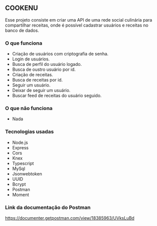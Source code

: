 ## COOKENU

Esse projeto consiste em criar uma API de uma rede social culinária para compartilhar receitas, onde é possível cadastrar usuários e receitas no banco de dados.

### O que funciona

- Criação de usuários com criptografia de senha.
- Login de usuários.
- Busca de perfil do usuário logado.
- Busca de oustro usuário por id.
- Criação de receitas.
- Busca de receitas por id.
- Seguir um usuário.
- Deixar de seguir um usuário.
- Buscar feed de receitas do usuário seguido.

### O que não funciona

- Nada

### Tecnologias usadas

- Node.js
- Express
- Cors
- Knex
- Typescript
- MySql
- Jsonwebtoken
- UUID
- Bcrypt
- Postman
- Moment

### Link da documentação do Postman

https://documenter.getpostman.com/view/18385963/UVksLuBd